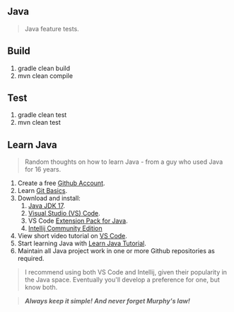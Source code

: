 Java
----
>Java feature tests.

Build
-----
1. gradle clean build
2. mvn clean compile

Test
----
1. gradle clean test
2. mvn clean test

Learn Java
----------
>Random thoughts on how to learn Java - from a guy who used Java for 16 years.
1. Create a free [Github Account]( github.com ).
2. Learn [Git Basics]( https://www.freecodecamp.org/news/learn-the-basics-of-git-in-under-10-minutes-da548267cc91/ ).
3. Download and install:
   1. [Java JDK 17]( https://www.oracle.com/java/technologies/downloads/#java17 ).
   2. [Visual Studio (VS) Code]( https://code.visualstudio.com/download ).
   3. VS Code [Extension Pack for Java](https://marketplace.visualstudio.com/items?itemName=vscjava.vscode-java-pack).
   4. [Intellij Community Edition](https://www.jetbrains.com/idea/download/#section=mac)
4. View short video tutorial on [VS Code]( https://code.visualstudio.com/learn/get-started/basics ).
5. Start learning Java with [Learn Java Tutorial](https://www.codecademy.com/learn/learn-java).
6. Maintain all Java project work in one or more Github repositories as required.

>I recommend using both VS Code and Intellij, given their popularity in the Java space. Eventually you'll develop a
>preference for one, but know both.

>***Always keep it simple!*** ***And never forget Murphy's law!***